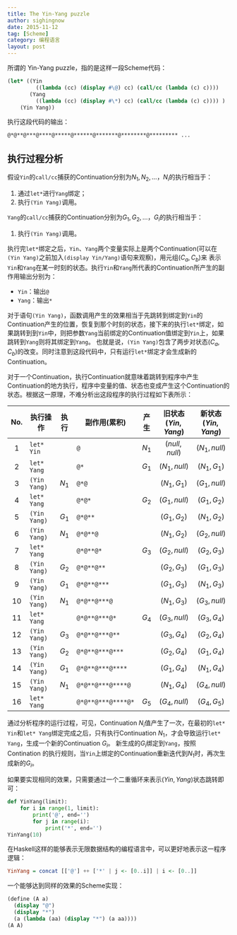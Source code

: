 ```yaml
---
title: The Yin-Yang puzzle
author: sighingnow
date: 2015-11-12
tag: [Scheme]
category: 编程语言
layout: post
---
```


所谓的 Yin-Yang puzzle，指的是这样一段Scheme代码：

~~~scheme
(let* ((Yin
         ((lambda (cc) (display #\@) cc) (call/cc (lambda (c) c))))
       (Yang
         ((lambda (cc) (display #\*) cc) (call/cc (lambda (c) c)))) )
    (Yin Yang))
~~~

执行这段代码的输出：

    @*@**@***@****@*****@******@*******@********@********* ...

<!--more-->

执行过程分析
-----------

假设`Yin`的`call/cc`捕获的Continuation分别为$N_1, N_2, \dots$，$N_i$的执行相当于：

1. 通过`let*`进行`Yang`绑定；
2. 执行`(Yin Yang)`调用。

`Yang`的`call/cc`捕获的Continuation分别为$G_1, G_2, \dots$，$G_i$的执行相当于：

1. 执行`(Yin Yang)`调用。

执行完`let*`绑定之后，`Yin`、`Yang`两个变量实际上是两个Continuation(可以在`(Yin Yang)`之前加入`(display Yin/Yang)`语句来观察)，用元组$(C_a, C_b)$来
表示`Yin`和`Yang`在某一时刻的状态。执行`Yin`和`Yang`所代表的Continuation所产生的副作用输出分别为：

+ `Yin`：输出`@`
+ `Yang`：输出`*`

对于语句`(Yin Yang)`，函数调用产生的效果相当于先跳转到绑定到`Yin`的Continuation产生的位置，恢复到那个时刻的状态，接下来的执行`let*`绑定，如果跳转到到`Yin`中，则把参数`Yang`当前绑定的Continuation值绑定到`Yin`上，如果跳转到`Yang`则将其绑定到`Yang`。
也就是说，`(Yin Yang)`包含了两步对状态$(C_a, C_b)$的改变。同时注意到这段代码中，只有运行`let*`绑定才会生成新的Continuation。

对于一个Continuation，执行Continuation就意味着跳转到程序中产生Continuation的地方执行，程序中变量的值、状态也变成产生这个Continuation的状态。根据这一原理，不难分析出这段程序的执行过程如下表所示：

| No. | 执行操作     | 执行  | 副作用(累积)       | 产生  | 旧状态$(Yin, Yang)$ | 新状态$(Yin, Yang)$ |
|:---:|--------------|:-----:|--------------------|:-----:|:-------------------:|:-------------------:|
| 1   | `let* Yin`   |       | `@`                | $N_1$ | $(null, null)$      | $(N_1, null)$       |
| 2   | `let* Yang`  |       | `@*`               | $G_1$ | $(N_1, null)$       | $(N_1, G_1)$        |
| 3   | `(Yin Yang)` | $N_1$ | `@*@`              |       | $(N_1, G_1)$        | $(G_1, null)$       |
| 4   | `let* Yang`  |       | `@*@*`             | $G_2$ | $(G_1, null)$       | $(G_1, G_2)$        |
| 5   | `(Yin Yang)` | $G_1$ | `@*@**`            |       | $(G_1, G_2)$        | $(N_1, G_2)$        |
| 6   | `(Yin Yang)` | $N_1$ | `@*@**@`           |       | $(N_1, G_2)$        | $(G_2, null)$       |
| 7   | `let* Yang`  |       | `@*@**@*`          | $G_3$ | $(G_2, null)$       | $(G_2, G_3)$        |
| 8   | `(Yin Yang)` | $G_2$ | `@*@**@**`         |       | $(G_2, G_3)$        | $(G_1, G_3)$        |
| 9   | `(Yin Yang)` | $G_1$ | `@*@**@***`        |       | $(G_1, G_3)$        | $(N_1, G_3)$        |
| 10  | `(Yin Yang)` | $N_1$ | `@*@**@***@`       |       | $(N_1, G_3)$        | $(G_3, null)$       |
| 11  | `let* Yang`  |       | `@*@**@***@*`      | $G_4$ | $(G_3, null)$       | $(G_3, G_4)$        |
| 12  | `(Yin Yang)` | $G_3$ | `@*@**@***@**`     |       | $(G_3, G_4)$        | $(G_2, G_4)$        |
| 13  | `(Yin Yang)` | $G_2$ | `@*@**@***@***`    |       | $(G_2, G_4)$        | $(G_1, G_4)$        |
| 14  | `(Yin Yang)` | $G_1$ | `@*@**@***@****`   |       | $(G_1, G_4)$        | $(N_1, G_4)$        |
| 15  | `(Yin Yang)` | $N_1$ | `@*@**@***@****@`  |       | $(N_1, G_4)$        | $(G_4, null)$       |
| 16  | `let* Yang`  |       | `@*@**@***@****@*` | $G_5$ | $(G_4, null)$       | $(G_4, G_5)$        |

通过分析程序的运行过程，可见，Continuation $N_i$值产生了一次，在最初的`let* Yin`和`let* Yang`绑定完成之后，只有执行Continuation $N_1$，才会导致运行`let* Yang`，生成一个新的Continuation $G_i$。
新生成的$G_i$绑定到`Yang`，按照 Contination 的执行规则，当`Yin`上绑定的Continuation重新迭代到$N_1$时，再次生成新的$G_i$。

如果要实现相同的效果，只需要通过一个二重循环来表示$(Yin, Yang)$状态跳转即可：

~~~python
def YinYang(limit):
    for i in range(1, limit):
        print('@', end='')
        for j in range(i):
            print('*', end='')
YinYang(10)
~~~

在Haskell这样的能够表示无限数据结构的编程语言中，可以更好地表示这一程序逻辑：

~~~haskell
YinYang = concat [['@'] ++ ['*' | j <- [0..i]] | i <- [0..]]
~~~

一个能够达到同样的效果的Scheme实现：

~~~scheme
(define (A a)
  (display "@")
  (display "*")
  (a (lambda (aa) (display "*") (a aa))))
(A A)
~~~

